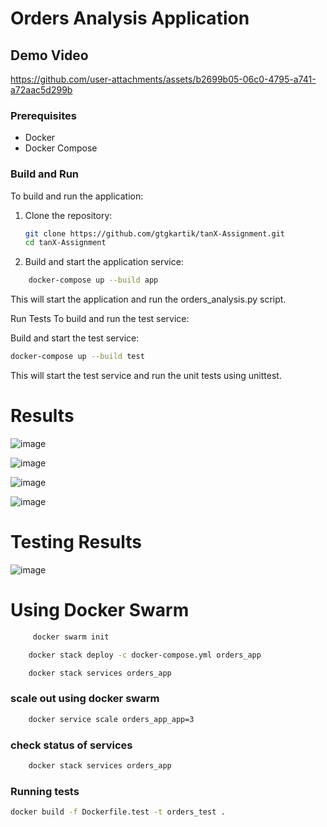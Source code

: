 # Orders Analysis Application
## Demo Video



https://github.com/user-attachments/assets/b2699b05-06c0-4795-a741-a72aac5d299b


### Prerequisites
- Docker
- Docker Compose

### Build and Run
To build and run the application:

1. Clone the repository:
   ```sh
   git clone https://github.com/gtgkartik/tanX-Assignment.git
   cd tanX-Assignment
    ```
2. Build and start the application service:

```sh
    docker-compose up --build app
```
This will start the application and run the orders_analysis.py script.

Run Tests
To build and run the test service:

Build and start the test service:

```sh
docker-compose up --build test
```
This will start the test service and run the unit tests using unittest.

# Results 
![image](https://github.com/user-attachments/assets/838b8dd1-4ceb-434f-8c94-ac53df185fe1)

![image](https://github.com/user-attachments/assets/a22fc187-284e-4d7d-8c2f-b7f477d5cdf0)

![image](https://github.com/user-attachments/assets/215e5ca5-14bb-4c9f-b3de-be04c9f6d67a)

![image](https://github.com/user-attachments/assets/a156360a-e576-4d76-a5e7-8f55f0d9e671)

# Testing Results
![image](https://github.com/user-attachments/assets/a9137290-35a7-48f1-b6fe-68336150a7db)


# Using Docker Swarm 

```sh 
     docker swarm init
```

```sh 
    docker stack deploy -c docker-compose.yml orders_app
```

```sh 
    docker stack services orders_app
```
### scale out using  docker swarm
```sh 
    docker service scale orders_app_app=3
```
### check status of services
```sh
    docker stack services orders_app
```

### Running tests 
```sh 
docker build -f Dockerfile.test -t orders_test .


